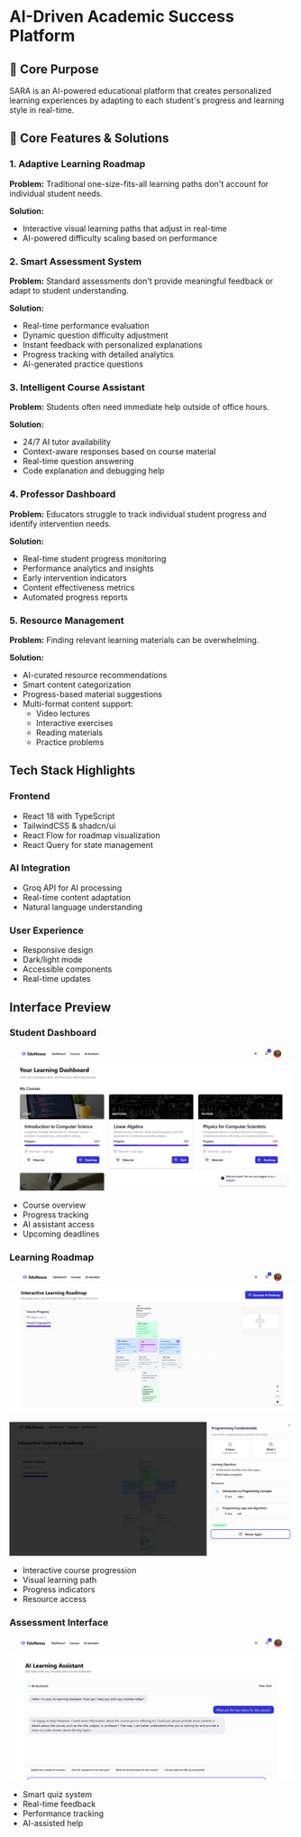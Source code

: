 # AI-Driven Academic Success Platform

## 🎯 Core Purpose
SARA is an AI-powered educational platform that creates personalized learning experiences by adapting to each student's progress and learning style in real-time.

## 🌟 Core Features & Solutions

### 1. Adaptive Learning Roadmap
**Problem:** Traditional one-size-fits-all learning paths don't account for individual student needs.

**Solution:**
- Interactive visual learning paths that adjust in real-time
- AI-powered difficulty scaling based on performance

### 2. Smart Assessment System
**Problem:** Standard assessments don't provide meaningful feedback or adapt to student understanding.

**Solution:**
- Real-time performance evaluation
- Dynamic question difficulty adjustment
- Instant feedback with personalized explanations
- Progress tracking with detailed analytics
- AI-generated practice questions

### 3. Intelligent Course Assistant
**Problem:** Students often need immediate help outside of office hours.

**Solution:**
- 24/7 AI tutor availability
- Context-aware responses based on course material
- Real-time question answering
- Code explanation and debugging help

### 4. Professor Dashboard
**Problem:** Educators struggle to track individual student progress and identify intervention needs.

**Solution:**
- Real-time student progress monitoring
- Performance analytics and insights
- Early intervention indicators
- Content effectiveness metrics
- Automated progress reports

### 5. Resource Management
**Problem:** Finding relevant learning materials can be overwhelming.

**Solution:**
- AI-curated resource recommendations
- Smart content categorization
- Progress-based material suggestions
- Multi-format content support:
  -  Video lectures
  -  Interactive exercises
  -  Reading materials
  -  Practice problems

##  Tech Stack Highlights

### Frontend
- React 18 with TypeScript
- TailwindCSS & shadcn/ui
- React Flow for roadmap visualization
- React Query for state management

### AI Integration
- Groq API for AI processing
- Real-time content adaptation
- Natural language understanding

### User Experience
- Responsive design
- Dark/light mode
- Accessible components
- Real-time updates

## Interface Preview

### Student Dashboard
![Student Dashboard](./docs/images/student_dashboard.png)
- Course overview
- Progress tracking
- AI assistant access
- Upcoming deadlines

### Learning Roadmap
![Learning Roadmap](./docs/images/roadmap1.png)

![Learning Roadmap](./docs/images/roadmap2.png)
- Interactive course progression
- Visual learning path
- Progress indicators
- Resource access

### Assessment Interface
![Assessment Interface](./docs/images/assistant.png)
- Smart quiz system
- Real-time feedback
- Performance tracking
- AI-assisted help

